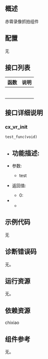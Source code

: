 

## 概述
赤霄录像抓拍组件


## 配置

无

## 接口列表

| 函数 | 说明 |
| :--- | :--- |
|      |      |
|      |      |
|      |      |
|      |      |
|      |      |
|      |      |



## 接口详细说明

### cx_vr_init

`test_func(void)`

- 功能描述:
  - 
- 参数:
  - test
- 返回值:
  - 0:

- - 



## 示例代码

无

## 诊断错误码

无。

## 运行资源

无。

## 依赖资源

chixiao

## 组件参考

无。